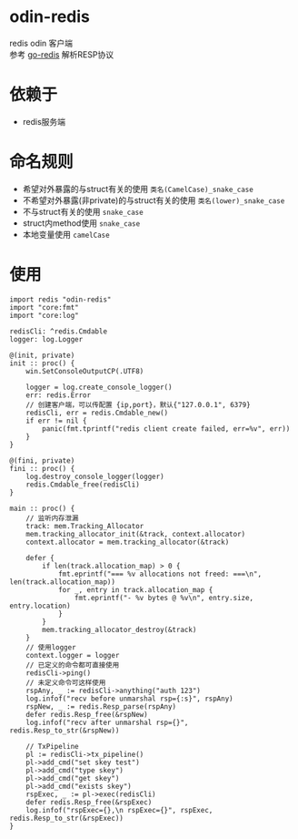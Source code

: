 # odin-redis
redis odin 客户端  
参考 [go-redis](https://github.com/redis/go-redis.git) 解析RESP协议

# 依赖于
- redis服务端

# 命名规则
- 希望对外暴露的与struct有关的使用 `类名(CamelCase)_snake_case`  
- 不希望对外暴露(非private)的与struct有关的使用 `类名(lower)_snake_case`  
- 不与struct有关的使用 `snake_case` 
- struct内method使用 `snake_case` 
- 本地变量使用 `camelCase`  

# 使用

```odin
import redis "odin-redis"
import "core:fmt"
import "core:log"

redisCli: ^redis.Cmdable
logger: log.Logger

@(init, private)
init :: proc() {
	win.SetConsoleOutputCP(.UTF8)

	logger = log.create_console_logger()
	err: redis.Error
    // 创建客户端，可以传配置 {ip,port}，默认{"127.0.0.1", 6379}
	redisCli, err = redis.Cmdable_new()
	if err != nil {
		panic(fmt.tprintf("redis client create failed, err=%v", err))
	}
}

@(fini, private)
fini :: proc() {
	log.destroy_console_logger(logger)
	redis.Cmdable_free(redisCli)
}

main :: proc() {
	// 监听内存泄漏
	track: mem.Tracking_Allocator
	mem.tracking_allocator_init(&track, context.allocator)
	context.allocator = mem.tracking_allocator(&track)

	defer {
		if len(track.allocation_map) > 0 {
			fmt.eprintf("=== %v allocations not freed: ===\n", len(track.allocation_map))
			for _, entry in track.allocation_map {
				fmt.eprintf("- %v bytes @ %v\n", entry.size, entry.location)
			}
		}
		mem.tracking_allocator_destroy(&track)
	}
	// 使用logger
	context.logger = logger
    // 已定义的命令都可直接使用
	redisCli->ping()
	// 未定义命令可这样使用
	rspAny, _ := redisCli->anything("auth 123")
	log.infof("recv before unmarshal rsp={:s}", rspAny)
	rspNew, _ := redis.Resp_parse(rspAny)
	defer redis.Resp_free(&rspNew)
	log.infof("recv after unmarshal rsp={}", redis.Resp_to_str(&rspNew))

	// TxPipeline
	pl := redisCli->tx_pipeline()
	pl->add_cmd("set skey test")
	pl->add_cmd("type skey")
	pl->add_cmd("get skey")
	pl->add_cmd("exists skey")
	rspExec, _ := pl->exec(redisCli)
	defer redis.Resp_free(&rspExec)
	log.infof("rspExec={},\n rspExec={}", rspExec, redis.Resp_to_str(&rspExec))
}
```
